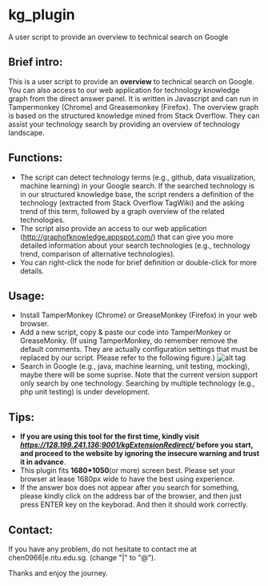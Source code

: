 # kg_plugin
A user script to provide an overview to technical search on Google

## Brief intro:
This is a user script to provide an **overview** to technical search on Google. You can also access to our web application for technology knowledge graph from the direct answer panel.
It is written in Javascript and can run in Tampermonkey (Chrome) and Greasemonkey (Firefox). The overview graph is based on the structured knowledge mined from Stack Overflow. They can assist your technology search by providing an overview of technology landscape. 

## Functions:
* The script can detect technology terms (e.g., github, data visualization, machine learning) in your Google search. If the searched technology is in our structured knowledge base, the script renders a definition of the technology (extracted from Stack Overflow TagWiki) and the asking trend of this term, followed by a graph overview of the related technologies.
* The script also provide an access to our web application (http://graphofknowledge.appspot.com/) that can give you more detailed information about your search technologies (e.g., technology trend, comparison of alternative technologies).
* You can right-click the node for brief definition or double-click for more details.

## Usage:
* Install TamperMonkey (Chrome) or GreaseMonkey (Firefox) in your web browser.
* Add a new script, copy & paste our code into TamperMonkey or GreaseMonky. (If using TamperMonkey, do remember remove the default comments. They are actually configuration settings that must be replaced by our script. Please refer to the following figure.)
![alt tag](https://raw.githubusercontent.com/tomhanlei/kg_plugin/master/download_instruct_2.png)
* Search in Google (e.g., java, machine learning, unit testing, mocking), maybe there will be some suprise. Note that the current version support only search by one technology. Searching by multiple technology (e.g., php unit testing) is under development.

## Tips:
* __If you are using this tool for the first time, kindly visit *https://128.199.241.136:9001/kgExtensionRedirect/* before you start, and proceed to the website by ignoring the insecure warning and trust it in advance__.
* This plugin fits **1680*1050**(or more) screen best. Please set your browser at lease 1680px wide to have the best using experience.
* If the answer box does not appear after you search for something, please kindly click on the address bar of the browser, and then just press ENTER key on the keyborad. And then it should work correctly.

## Contact:
If you have any problem, do not hesitate to contact me at chen0966|e.ntu.edu.sg. (change "|" to "@").

Thanks and enjoy the journey.
